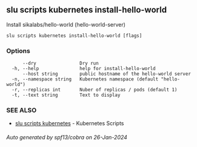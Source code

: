 ## slu scripts kubernetes install-hello-world

Install sikalabs/hello-world (hello-world-server)

```
slu scripts kubernetes install-hello-world [flags]
```

### Options

```
      --dry                Dry run
  -h, --help               help for install-hello-world
      --host string        public hostname of the hello-world server
  -n, --namespace string   Kubernetes namespace (default "hello-world")
  -r, --replicas int       Nuber of replicas / pods (default 1)
  -t, --text string        Text to display
```

### SEE ALSO

* [slu scripts kubernetes](slu_scripts_kubernetes.md)	 - Kubernetes Scripts

###### Auto generated by spf13/cobra on 26-Jan-2024
